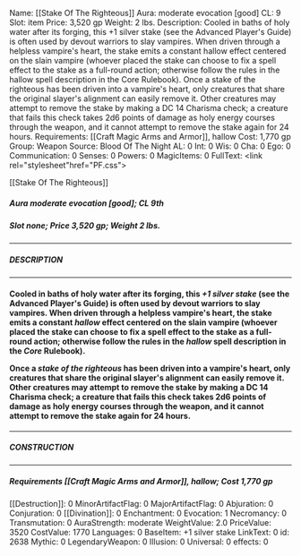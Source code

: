 Name: [[Stake Of The Righteous]]
Aura: moderate evocation [good]
CL: 9
Slot: item
Price: 3,520 gp
Weight: 2 lbs.
Description: Cooled in baths of holy water after its forging, this +1 silver stake (see the Advanced Player's Guide) is often used by devout warriors to slay vampires. When driven through a helpless vampire's heart, the stake emits a constant hallow effect centered on the slain vampire (whoever placed the stake can choose to fix a spell effect to the stake as a full-round action; otherwise follow the rules in the hallow spell description in the Core Rulebook). Once a stake of the righteous has been driven into a vampire's heart, only creatures that share the original slayer's alignment can easily remove it. Other creatures may attempt to remove the stake by making a DC 14 Charisma check; a creature that fails this check takes 2d6 points of damage as holy energy courses through the weapon, and it cannot attempt to remove the stake again for 24 hours.
Requirements: [[Craft Magic Arms and Armor]], hallow
Cost: 1,770 gp
Group: Weapon
Source: Blood Of The Night
AL: 0
Int: 0
Wis: 0
Cha: 0
Ego: 0
Communication: 0
Senses: 0
Powers: 0
MagicItems: 0
FullText: <link rel="stylesheet"href="PF.css"><div class="heading"><p class="alignleft">[[Stake Of The Righteous]]</p><div style="clear: both;"></div></div><div><h5><b>Aura </b>moderate evocation [good]; <b>CL </b>9th</h5><h5><b>Slot </b>none; <b>Price </b>3,520 gp; <b>Weight </b>2 lbs.</h5></div><hr/><div><h5><b>DESCRIPTION</b></h5></div><hr/><div><h4><p>Cooled in baths of holy water after its forging, this <i>+1 silver stake</i> (see the Advanced Player's Guide) is often used by devout warriors to slay vampires. When driven through a helpless vampire's heart, the stake emits a constant <i>hallow</i> effect centered on the slain vampire (whoever placed the stake can choose to fix a spell effect to the stake as a full-round action; otherwise follow the rules in the <i>hallow</i> spell description in the <i>Core</i> Rulebook). </p><p>Once a <i>stake of the righteous</i> has been driven into a vampire's heart, only creatures that share the original slayer's alignment can easily remove it. Other creatures may attempt to remove the stake by making a DC 14 Charisma check; a creature that fails this check takes 2d6 points of damage as holy energy courses through the weapon, and it cannot attempt to remove the stake again for 24 hours.</p></h4></div><hr/><div><h5><b>CONSTRUCTION</b></h5></div><hr/><div><h5><b>Requirements </b>[[Craft Magic Arms and Armor]], <i>hallow</i>; <b>Cost </b>1,770 gp</h5></div>
[[Destruction]]: 0
MinorArtifactFlag: 0
MajorArtifactFlag: 0
Abjuration: 0
Conjuration: 0
[[Divination]]: 0
Enchantment: 0
Evocation: 1
Necromancy: 0
Transmutation: 0
AuraStrength: moderate
WeightValue: 2.0
PriceValue: 3520
CostValue: 1770
Languages: 0
BaseItem: +1 silver stake
LinkText: 0
id: 2638
Mythic: 0
LegendaryWeapon: 0
Illusion: 0
Universal: 0
effects: 0
